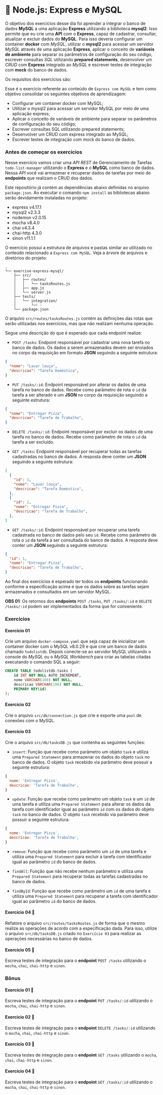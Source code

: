 # :pencil: Node.js: Express e MySQL

O objetivo dos exercícios desse dia foi aprender a integrar o banco de dados **MySQL** a uma aplicação **Express** utilizando a biblioteca **mysql2**. Isso permite que eu crie uma **API** com o **Express**, capaz de cadastrar, consultar, atualizar e excluir dados do **MySQL**. Para isso deveria configurar um container **docker** com _MySQL_, utilizar o **mysql2** para acessar um servidor _MySQL_ através de uma aplicação **Express**, aplicar o conceito de **variáveis de ambiente** para separar os parâmetros de configuração do seu código, escrever consultas _SQL_ utilizando **prepared statements**, desenvolver um _CRUD_ com **Express** integrado ao _MySQL_ e escrever testes de integração com **mock** do banco de dados.

Os requisitos dos exercícios são:

Esse é o exercício referente ao conteúdo de `Express com MySQL` e tem como objetivo consolidar os seguintes objetivos de aprendizagem:

- Configurar um container docker com MySQL;
- Utilizar o mysql2 para acessar um servidor MySQL por meio de uma aplicação express;
- Aplicar o conceito de variáveis de ambiente para separar os parâmetros de configuração do seu código;
- Escrever consultas SQL utilizando prepared statements;
- Desenvolver um CRUD com express integrado ao MySQL;
- Escrever testes de integração com mock do banco de dados.

### Antes de começar os exercícios

Nesse exercício vamos criar uma *API REST* de Gerenciamento de Tarefas `todo-list-manager` utilizando o **Express** e o **MySQL** como banco de dados. Nessa *API* você vai armazenar e recuperar dados de tarefas por meio de **endpoints** que realizam o CRUD dos dados.

Este repositório já contém as dependências abaixo definidas no arquivo `package.json`. Ao executar o comando `npm install` as bibliotecas abaixo serão devidamente instaladas no projeto:

- express v4.17.1
- mysql2 v2.3.3
- nodemon v2.0.15
- mocha v8.4.0
- chai v4.3.4
- chai-http 4.3.0
- sinon v11.1.1

O exercício possui a estrutura de arquivos e pastas similar ao utilizado no conteúdo relacionado a `Express com MySQL`. Veja a árvore de arquivos e diretórios do projeto:

```text
.
└── exercise-express-mysql/
    ├── src/
    │   ├── routes/
    │   │   └── tasksRoutes.js
    │   ├── app.js
    │   └── server.js
    ├── tests/
    │   └── integration/
    │       └── -
    └── package.json
```

O arquivo `src/routes/tasksRoutes.js` contém as definições das rotas que serão utilizadas nos exercícios, mas que não realizam nenhuma operação.

Segue uma descrição do que é esperado que cada endpoint realize:

- `POST /tasks`: Endpoint responsável por cadastrar uma nova tarefa no banco de dados. Os dados a serem armazenados devem ser enviados no corpo da requisição em formato **JSON** seguindo a seguinte estrutura:

```json
{
  "nome": "Lavar louça",
  "descricao": "Tarefa Doméstica",
}
```

- `PUT /tasks/:id`: Endpoint responsável por alterar os dados de uma tarefa no banco de dados. Recebe como parâmetro de rota o `id` da tarefa a ser alterado e um **JSON** no corpo da requisição seguindo a seguinte estrutura:

```json
{
  "nome": "Entregar Pizza",
  "descricao": "Tarefa de Trabalho",
}
```

- `DELETE /tasks/:id`: Endpoint responsável por excluir os dados de uma tarefa no banco de dados. Recebe como parâmetro de rota o `id` da tarefa a ser excluído.

- `GET /tasks`: Endpoint responsável por recuperar todas as tarefas cadastradas no banco de dados. A resposta deve conter um **JSON** seguindo a seguinte estrutura:

```json
[
  {
    "id": 1,
    "nome": "Lavar louça",
    "descricao": "Tarefa Doméstica",
  },
  {
    "id": 2,
    "nome": "Entregar Pizza",
    "descricao": "Tarefa de Trabalho",
  },
]
```

- `GET /tasks/:id`: Endpoint responsável por recuperar uma tarefa cadastrada no banco de dados pelo seu `id`. Recebe como parâmetro de rota o `id` da tarefa a ser consultada do banco de dados. A resposta deve conter um **JSON** seguindo a seguinte estrutura:

```json
{
  "id": 1,
  "nome": "Entregar Pizza",
  "descricao": "Tarefa de Trabalho",
}
```

Ao final dos exercícios é esperado ter todos os **endpoints** funcionando conforme a especificação acima e que os dados sobre as tarefas sejam armazenados e consultados em um servidor MySQL.

**OBS 01**: Os retornos dos **endpoints** `POST /tasks`, `PUT /tasks/:id` e `DELETE /tasks/:id` podem ser implementados da forma que for conveniente.

### Exercícios

#### Exercício 01
Crie um arquivo `docker-compose.yaml` que seja capaz de inicializar um container docker com o MySQL v8.0.29 e que crie um banco de dados chamado `todolistdb`. Depois conecte-se ao servidor MySQL utilizando o console do *MySQL* ou o *MySQL Workbench* para criar as tabelas citadas executando o comando SQL a seguir:

```sql
CREATE TABLE todolistdb.tasks (
    id INT NOT NULL AUTO_INCREMENT,
    nome VARCHAR(100) NOT NULL,
    descricao VARCHAR(100) NOT NULL,
    PRIMARY KEY(id)
);
```

#### Exercício 02
Crie o arquivo `src/db/connection.js` que crie e exporte uma `pool` de conexões com o MySQL.

#### Exercício 03
Crie o arquivo `src/db/tasksDB.js` que contenha as seguintes funções:

- `insert`: Função que recebe como parâmetro um objeto `task` e utiliza uma `Prepared Statement` para armazenar os dados do objeto `task` no banco de dados. O objeto `task` recebido via parâmetro deve possuir a seguinte estrutura:

```javascript
{
  nome: 'Entregar Pizza',
  descricao: 'Tarefa de Trabalho',
}
```

- `update`: Função que recebe como parâmetro um objeto `task` e um `id` de uma tarefa e utiliza uma `Prepared Statement` para alterar os dados da tarefa com identificador igual ao parâmetro `id` com os dados do objeto `task` no banco de dados. O objeto `task` recebido via parâmetro deve possuir a seguinte estrutura:

```javascript
{
  nome: 'Entregar Pizza',
  descricao: 'Tarefa de Trabalho',
}
```

- `remove`: Função que recebe como parâmetro um `id` de uma tarefa e utiliza uma `Prepared Statement` para excluir a tarefa com identificador igual ao parâmetro `id` do banco de dados.

- `findAll`: Função que não recebe nenhum parâmetro e utiliza uma `Prepared Statement` para recuperar todas as tarefas cadastradas no banco de dados.
  
- `findById`: Função que recebe como parâmetro um `id` de uma tarefa e utiliza uma `Prepared Statement` para recuperar a tarefa com identificador igual ao parâmetro `id` do banco de dados.

#### Exercício 04 🚀

Refatore o arquivo `src/routes/tasksRoutes.js` de forma que o mesmo realize as operações de acordo com a especificação dada. Para isso, utilize o arquivo `src/db/tasksDB.js` criado no `Exercício 03` para realizar as operações necessárias no banco de dados.

#### Exercício 05 🚀
Escreva testes de integração para o **endpoint** `POST /tasks` utilizando o `mocha`, `chai`, `chai-http` e `sinon`.

### Bônus

#### Exercício 01 🚀
Escreva testes de integração para o **endpoint** `PUT /tasks/:id` utilizando o `mocha`, `chai`, `chai-http` e `sinon`.

#### Exercício 02 🚀
Escreva testes de integração para o **endpoint** `DELETE /tasks/:id` utilizando o `mocha`, `chai`, `chai-http` e `sinon`.

#### Exercício 03 🚀
Escreva testes de integração para o **endpoint** `GET /tasks` utilizando o `mocha`, `chai`, `chai-http` e `sinon`.

#### Exercício 04 🚀
Escreva testes de integração para o **endpoint** `GET /tasks/:id` utilizando o `mocha`, `chai`, `chai-http` e `sinon`.
